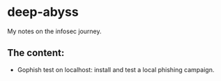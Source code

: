 # deep-abyss

My notes on the infosec journey.

## The content:

- Gophish test on localhost: install and test a local phishing campaign.